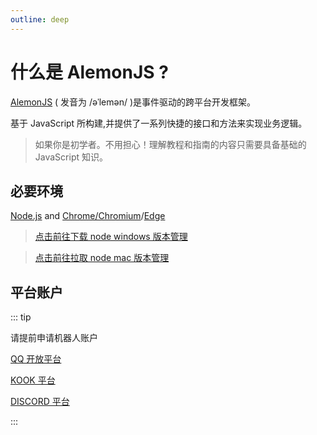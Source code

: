 ```yaml
---
outline: deep
---
```


# 什么是 AlemonJS ?

[AlemonJS](https://alemonjs.com) ( 发音为 /əˈlemən/ )是事件驱动的跨平台开发框架。

基于 JavaScript 所构建,并提供了一系列快捷的接口和方法来实现业务逻辑。

> 如果你是初学者。不用担心！理解教程和指南的内容只需要具备基础的 JavaScript 知识。

## 必要环境

[Node.js](https://nodejs.org) and [Chrome/Chromium](https://www.google.cn/chrome/)/[Edge](https://www.microsoft.com/zh-cn/edge/download?form=MA13DC)

> [点击前往下载 node windows 版本管理](https://github.com/coreybutler/nvm-windows/releases)

> [点击前往拉取 node mac 版本管理](https://github.com/nvm-sh/nvm)

## 平台账户

::: tip

请提前申请机器人账户

[QQ 开放平台](https://q.qq.com/#/)

[KOOK 平台](https://developer.kookapp.cn/doc/)

[DISCORD 平台](https://discord.com/developers/applications/)

:::
